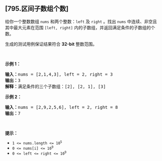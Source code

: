 ## [795.区间子数组个数]
<p>给你一个整数数组 <code>nums</code> 和两个整数：<code>left</code> 及 <code>right</code> 。找出 <code>nums</code> 中连续、非空且其中最大元素在范围&nbsp;<code>[left, right]</code> 内的子数组，并返回满足条件的子数组的个数。</p>

<p>生成的测试用例保证结果符合 <strong>32-bit</strong> 整数范围。</p>

<p>&nbsp;</p>

<p><strong>示例 1：</strong></p>

<pre>
<strong>输入：</strong>nums = [2,1,4,3], left = 2, right = 3
<strong>输出：</strong>3
<strong>解释：</strong>满足条件的三个子数组：[2], [2, 1], [3]
</pre>

<p><strong>示例 2：</strong></p>

<pre>
<strong>输入：</strong>nums = [2,9,2,5,6], left = 2, right = 8
<strong>输出：</strong>7
</pre>

<p>&nbsp;</p>

<p><strong>提示：</strong></p>

<ul>
	<li><code>1 &lt;= nums.length &lt;= 10<sup>5</sup></code></li>
	<li><code>0 &lt;= nums[i] &lt;= 10<sup>9</sup></code></li>
	<li><code>0 &lt;= left &lt;= right &lt;= 10<sup>9</sup></code></li>
</ul>
